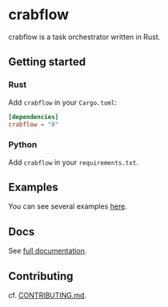 # crabflow

crabflow is a task orchestrator written in Rust.

## Getting started

### Rust

Add `crabflow` in your `Cargo.toml`:
```toml
[dependencies]
crabflow = "0"
```

### Python

Add `crabflow` in your `requirements.txt`.

## Examples

You can see several examples [here](examples).

## Docs

See [full documentation](https://docs.rs/crabflow/latest/crabflow/).

## Contributing

cf. [CONTRIBUTING.md](CONTRIBUTING.md).
